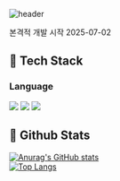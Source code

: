 <div>
  
  <!--Header-->
  ![header](https://capsule-render.vercel.app/api?type=waving&color=gradient&height=300&section=header&text=DaivdLee's%20Github%20%F0%9F%A4%97)
  
</div>

<div>
  <!--Body-->
  본격적 개발 시작 2025-07-02
  
  ## 🧱 Tech Stack
  ### Language
  <!--Python-->
  <img src="https://img.shields.io/badge/Python-3776AB?style=flat-square&logo=Python&logoColor=white"/>
  <!--HTML5-->
  <img src="https://img.shields.io/badge/HTML5-E34F26?style=flat-square&logo=HTML5&logoColor=white"/>
  <!--CSS-->
  <img src="https://img.shields.io/badge/CSS3-1572B6?style=flat-square&logo=CSS3&logoColor=white"/>
  <br/>
  

  ## 🤔 Github Stats
  [![Anurag's GitHub stats](https://github-readme-stats.vercel.app/api?username=DavidLee197)](https://github.com/anuraghazra/github-readme-stats)
  <br/>
  [![Top Langs](https://github-readme-stats.vercel.app/api/top-langs/?username=DavidLee197)](https://github.com/anuraghazra/github-readme-stats)
  
</div>

<!--
**DavidLee1026/Davidlee1026** is a ✨ _special_ ✨ repository because its `README.md` (this file) appears on your GitHub profile.

Here are some ideas to get you started:
- Hi there 👋
- 🔭 I’m currently working on ...
- 🌱 I’m currently learning ...
- 👯 I’m looking to collaborate on ...
- 🤔 I’m looking for help with ...
- 💬 Ask me about ...
- 📫 How to reach me: ...
- 😄 Pronouns: ...
- ⚡ Fun fact: ...
-->
